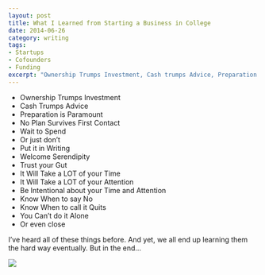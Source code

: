 ```yaml
---
layout: post
title: What I Learned from Starting a Business in College
date: 2014-06-26
category: writing
tags:
- Startups
- Cofounders
- Funding
excerpt: "Ownership Trumps Investment, Cash trumps Advice, Preparation is Paramount, No Plan Survives First Contact, Wait to Spend, Or just don’t, Put it in Writing, Welcome Serendipity, Trust your Gut..."
---
```


- Ownership Trumps Investment
- Cash Trumps Advice
- Preparation is Paramount
- No Plan Survives First Contact
- Wait to Spend
- Or just don’t
- Put it in Writing
- Welcome Serendipity
- Trust your Gut
- It Will Take a LOT of your Time
- It Will Take a LOT of your Attention
- Be Intentional about your Time and Attention
- Know When to say No
- Know When to call it Quits
- You Can’t do it Alone
- Or even close

I’ve heard all of these things before. And yet, we all end up learning them the hard way eventually. But in the end...

![](http://postachio-images.s3-website-us-east-1.amazonaws.com/e854fa10d95117260732b32f829e69df.jpg)

